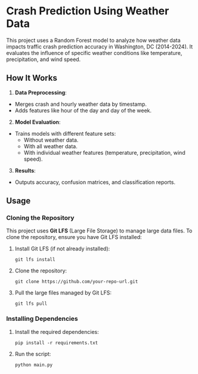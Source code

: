 # Crash Prediction Using Weather Data

This project uses a Random Forest model to analyze how weather data impacts traffic crash prediction accuracy in Washington, DC (2014-2024). It evaluates the influence of specific weather conditions like temperature, precipitation, and wind speed.

## How It Works

1. **Data Preprocessing**:
- Merges crash and hourly weather data by timestamp.
- Adds features like hour of the day and day of the week.

2. **Model Evaluation**:
- Trains models with different feature sets:
    - Without weather data.
    - With all weather data.
    - With individual weather features (temperature, precipitation, wind speed).

3. **Results**:
- Outputs accuracy, confusion matrices, and classification reports.

## Usage 

### Cloning the Repository

This project uses **Git LFS** (Large File Storage) to manage large data files. To clone the repository, ensure you have Git LFS installed:

1. Install Git LFS (if not already installed):
   ```
   git lfs install
   ```

2. Clone the repository:
   ```
   git clone https://github.com/your-repo-url.git
   ```

3. Pull the large files managed by Git LFS:
   ```
   git lfs pull
   ```

### Installing Dependencies

1. Install the required dependencies:
   ```
   pip install -r requirements.txt
   ```

2. Run the script: 
    ``` 
    python main.py
    ```
